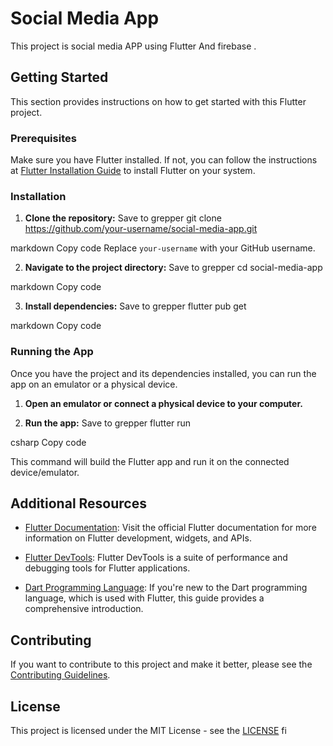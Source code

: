 # Social Media App

This project is social media APP using Flutter And firebase .

## Getting Started

This section provides instructions on how to get started with this Flutter project.

### Prerequisites

Make sure you have Flutter installed. If not, you can follow the instructions at [Flutter Installation Guide](https://flutter.dev/docs/get-started/install) to install Flutter on your system.

### Installation

1. **Clone the repository:**
Save to grepper
git clone https://github.com/your-username/social-media-app.git

markdown
Copy code
Replace `your-username` with your GitHub username.

2. **Navigate to the project directory:**
Save to grepper
cd social-media-app

markdown
Copy code

3. **Install dependencies:**
Save to grepper
flutter pub get

markdown
Copy code

### Running the App

Once you have the project and its dependencies installed, you can run the app on an emulator or a physical device.

1. **Open an emulator or connect a physical device to your computer.**

2. **Run the app:**
Save to grepper
flutter run

csharp
Copy code

This command will build the Flutter app and run it on the connected device/emulator.

## Additional Resources

- [Flutter Documentation](https://flutter.dev/docs): Visit the official Flutter documentation for more information on Flutter development, widgets, and APIs.

- [Flutter DevTools](https://flutter.dev/docs/development/tools/devtools): Flutter DevTools is a suite of performance and debugging tools for Flutter applications.

- [Dart Programming Language](https://dart.dev/guides): If you're new to the Dart programming language, which is used with Flutter, this guide provides a comprehensive introduction.

## Contributing

If you want to contribute to this project and make it better, please see the [Contributing Guidelines](CONTRIBUTING.md).

## License

This project is licensed under the MIT License - see the [LICENSE](LICENSE) fi
